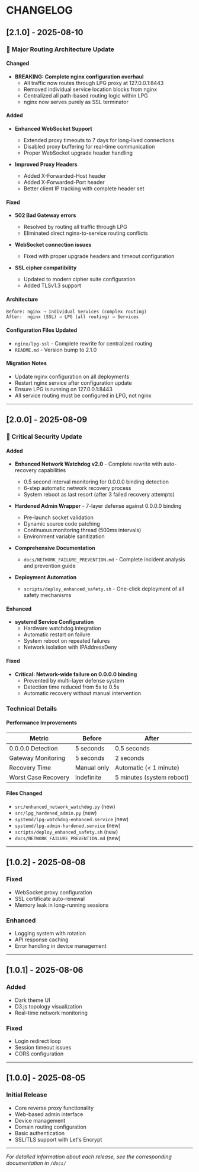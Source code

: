# CHANGELOG

## [2.1.0] - 2025-08-10

### 🔄 Major Routing Architecture Update

#### Changed
- **BREAKING: Complete nginx configuration overhaul**
  - All traffic now routes through LPG proxy at 127.0.0.1:8443
  - Removed individual service location blocks from nginx
  - Centralized all path-based routing logic within LPG
  - nginx now serves purely as SSL terminator

#### Added
- **Enhanced WebSocket Support**
  - Extended proxy timeouts to 7 days for long-lived connections
  - Disabled proxy buffering for real-time communication
  - Proper WebSocket upgrade header handling

- **Improved Proxy Headers**
  - Added X-Forwarded-Host header
  - Added X-Forwarded-Port header
  - Better client IP tracking with complete header set

#### Fixed
- **502 Bad Gateway errors**
  - Resolved by routing all traffic through LPG
  - Eliminated direct nginx-to-service routing conflicts
  
- **WebSocket connection issues**
  - Fixed with proper upgrade headers and timeout configuration
  
- **SSL cipher compatibility**
  - Updated to modern cipher suite configuration
  - Added TLSv1.3 support

#### Architecture
```
Before: nginx → Individual Services (complex routing)
After:  nginx (SSL) → LPG (all routing) → Services
```

#### Configuration Files Updated
- `nginx/lpg-ssl` - Complete rewrite for centralized routing
- `README.md` - Version bump to 2.1.0

#### Migration Notes
- Update nginx configuration on all deployments
- Restart nginx service after configuration update
- Ensure LPG is running on 127.0.0.1:8443
- All service routing must be configured in LPG, not nginx

---

## [2.0.0] - 2025-08-09

### 🚨 Critical Security Update

#### Added
- **Enhanced Network Watchdog v2.0** - Complete rewrite with auto-recovery capabilities
  - 0.5 second interval monitoring for 0.0.0.0 binding detection
  - 6-step automatic network recovery process
  - System reboot as last resort (after 3 failed recovery attempts)
  
- **Hardened Admin Wrapper** - 7-layer defense against 0.0.0.0 binding
  - Pre-launch socket validation
  - Dynamic source code patching
  - Continuous monitoring thread (500ms intervals)
  - Environment variable sanitization
  
- **Comprehensive Documentation**
  - `docs/NETWORK_FAILURE_PREVENTION.md` - Complete incident analysis and prevention guide
  
- **Deployment Automation**
  - `scripts/deploy_enhanced_safety.sh` - One-click deployment of all safety mechanisms

#### Enhanced
- **systemd Service Configuration**
  - Hardware watchdog integration
  - Automatic restart on failure
  - System reboot on repeated failures
  - Network isolation with IPAddressDeny

#### Fixed
- **Critical: Network-wide failure on 0.0.0.0 binding**
  - Prevented by multi-layer defense system
  - Detection time reduced from 5s to 0.5s
  - Automatic recovery without manual intervention

### Technical Details

#### Performance Improvements
| Metric | Before | After |
|--------|--------|-------|
| 0.0.0.0 Detection | 5 seconds | 0.5 seconds |
| Gateway Monitoring | 5 seconds | 2 seconds |
| Recovery Time | Manual only | Automatic (< 1 minute) |
| Worst Case Recovery | Indefinite | 5 minutes (system reboot) |

#### Files Changed
- `src/enhanced_network_watchdog.py` (new)
- `src/lpg_hardened_admin.py` (new)
- `systemd/lpg-watchdog-enhanced.service` (new)
- `systemd/lpg-admin-hardened.service` (new)
- `scripts/deploy_enhanced_safety.sh` (new)
- `docs/NETWORK_FAILURE_PREVENTION.md` (new)

---

## [1.0.2] - 2025-08-08

### Fixed
- WebSocket proxy configuration
- SSL certificate auto-renewal
- Memory leak in long-running sessions

### Enhanced
- Logging system with rotation
- API response caching
- Error handling in device management

---

## [1.0.1] - 2025-08-06

### Added
- Dark theme UI
- D3.js topology visualization
- Real-time network monitoring

### Fixed
- Login redirect loop
- Session timeout issues
- CORS configuration

---

## [1.0.0] - 2025-08-05

### Initial Release
- Core reverse proxy functionality
- Web-based admin interface
- Device management
- Domain routing configuration
- Basic authentication
- SSL/TLS support with Let's Encrypt

---

*For detailed information about each release, see the corresponding documentation in `/docs/`*